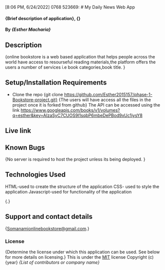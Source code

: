 [8:06 PM, 6/24/2022] 0768 523669: # My Daily News Web App
#### {Brief description of application}, {}
#### By *{Esther Macharia}*
## Description
{online bookstore is a web based application that helps people across the world have access to resourseful reading materials,the platform offers the users a number of services i.e book categories,book title. }
## Setup/Installation Requirements
* Clone the repo {git clone https://github.com/Esther2015157/phase-1-Bookstore-project.git}
{The users will have access all the files in the project once it is forked from github} The API can be accessed using the link https://www.googleapis.com/books/v1/volumes?q=esther&key=AIzaSyC7CUOS9l1sqbP6mbeDePBod9xUc1iysY8
## Live link
## Known Bugs
{No server is required to host the project unless its being deployed. }
## Technologies Used
HTML-used to create the structure of the application
CSS- used to style the application
Javascript-used for functionality of the application

{.}
## Support and contact details
{Somanamionlinebookstore@gmail.com.}
### License
{Determine the license under which this application can be used.  See below for more details on licensing.}
This is under the [MIT](LICENSE) license
Copyright (c) {year} *{List of contributors or company name}*